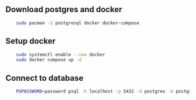 ## Download postgres and docker
```bash
    sudo pacman -S postgresql docker docker-compose
```  

## Setup docker
```bash
    sudo systemctl enable --now docker
    sudo docker compose up -d
```  

## Connect to database
```bash
    PGPASSWORD=password psql -h localhost -p 5432 -d postgres -U postgres
```
